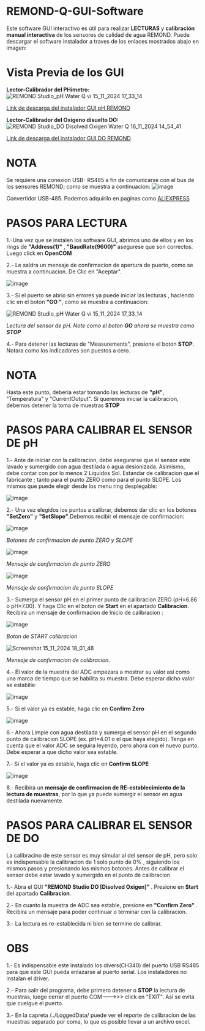 # REMOND-Q-GUI-Software
Este software GUI interactivo es útil para realizar <B>LECTURAS</B> y <B>calibración manual interactiva</B> de los sensores de calidad de agua REMOND. Puede descargar el software instalador a traves de los enlaces mostrados abajo en imagen: 

# Vista Previa de los GUI 

<B>Lector-Calibrador del PHimetro:</B>
![REMOND Studio_pH Water Q vi 15_11_2024 17_33_14](https://github.com/user-attachments/assets/ad49952f-c117-42a0-accf-4085f43bb1c5)

<A HREF="https://drive.google.com/file/d/16fVAK4XWTegzOCGfbD2lVhxzkK7gzxvU/view?usp=sharing">Link de descarga del instalador GUI pH REMOND</A>

<B>Lector-Calibrador del Oxigeno disuelto DO:</B>
![REMOND Studio_DO  Disolved Oxigen  Water Q 16_11_2024 14_54_41](https://github.com/user-attachments/assets/dcb304b5-d13f-4a44-a1ea-235f9b3a98e2)

<A HREF="https://drive.google.com/file/d/1QtvVFHdXkFR-369Bi7MPp8Gwwge2J2Pt/view?usp=sharing">Link de descarga del instalador GUI DO REMOND</A>

# NOTA
Se requiere una conexion USB- RS485 a fin de comunicarse con el bus de los sensores REMOND; como se muestra a continuacion:
![image](https://github.com/user-attachments/assets/eca27f5f-8e7b-4b43-8dde-be487a69ff47)

Convertidor USB-485. Podemos adquirilo en paginas como <A HREF="https://es.aliexpress.com/item/1005007334186563.html?src=google&pdp_npi=4%40dis%21PEN%216.55%214.20%21%21%21%21%21%40%2112000040634267926%21ppc%21%21%21&src=google&albch=shopping&acnt=708-803-3821&isdl=y&slnk=&plac=&mtctp=&albbt=Google_7_shopping&aff_platform=google&aff_short_key=UneMJZVf&gclsrc=aw.ds&&albagn=888888&&ds_e_adid=&ds_e_matchtype=&ds_e_device=c&ds_e_network=x&ds_e_product_group_id=&ds_e_product_id=es1005007334186563&ds_e_product_merchant_id=107671097&ds_e_product_country=PE&ds_e_product_language=es&ds_e_product_channel=online&ds_e_product_store_id=&ds_url_v=2&albcp=19373953645&albag=&isSmbAutoCall=false&needSmbHouyi=false&gad_source=1&gclid=Cj0KCQiAouG5BhDBARIsAOc08RQwFG47GjZah3Qh850c7dq9VEpjG932lM3P1clwjpyNrbK9o2Fo0v8aAt0-EALw_wcB">ALIEXPRESS</A>

# PASOS PARA LECTURA

1.-Una vez que se instalen los software GUI, abrimos uno de ellos y en los rings de <B>"Address(1)"</B> , <B>"BaudRate(9600)"</B> asegurese que son correctos.  Luego click en <B>OpenCOM</B>

2.- Le saldra un mensaje de confirmacion de apertura de puerto, como se muestra a continuacion. De Clic en "Aceptar".

![image](https://user-images.githubusercontent.com/106831539/177829231-4a656c36-74c6-4433-bcdb-5421465bd1d3.png)

3.- Si el puerto se abrio sin errores ya puede iniciar las lecturas , haciendo clic en el boton <B> "GO "</B>, como se muestra a continuacion:

![REMOND Studio_pH Water Q vi 15_11_2024 17_33_14](https://github.com/user-attachments/assets/cc8474f1-9c0a-4d79-a8e6-50e406a935bc)

<I>Lectura del sensor de pH. Note como el boton <B>GO</B> ahora se muestra como <B>STOP</B></I>

4.- Para detener las lecturas de "Measurements", presione el boton <B>STOP</B>. Notara como los indicadores son puestos a cero.

# NOTA
Hasta este punto, deberia estar tomando las lecturas de <B>"pH"</B>, "Temperatura" y "CurrentOutput". Si queremos iniciar la calibracion, 
debemos detener la toma de muestras <B>STOP</B>

# PASOS PARA CALIBRAR EL SENSOR DE pH

1.- Ante de iniciar con la calibracion, debe asegurarse que el sensor este lavado y sumergido con agua destilada o agua desionizada. Asimismo, debe contar con por lo menos 2 Liquidos Sol. Estandar de calibracion que el fabricante ; tanto para el punto ZERO como para el punto SLOPE. Los mismos que puede elegir desde los menu ring desplegable:

![image](https://github.com/user-attachments/assets/017a2680-af55-4401-be60-7b1f716de2cd)

2.- Una vez elegidos los puntos a calibrar, debemos dar clic en los botones <B>"SetZero"</B> y <B>"SetSlope"</B>.Debemos recibir el mensaje de confirmacion:

![image](https://github.com/user-attachments/assets/214b90f6-8249-4a39-8a99-952637489b05)

<I>Botones de confirmacion de punto ZERO y SLOPE</I>

![image](https://github.com/user-attachments/assets/76883ab2-8098-4923-af4e-9f2f4f1c2f18)

<I>Mensaje de confirmacion de punto ZERO</I>

![image](https://github.com/user-attachments/assets/af069053-daaa-4a00-bec5-237a2f31e45b)

<I>Mensaje de confirmacion de punto SLOPE</I>

3.- Sumerga el sensor pH en el primer punto de calibracion ZERO (pH=6.86 o pH=7.00). Y haga Clic en el boton de <B>Start</B> en el apartado <B>Calibracion</B>. Recibira un mensaje de confirmacion de Inicio de calibracion : 

![image](https://github.com/user-attachments/assets/6961a9bd-b95e-445a-b179-a9c654d87e7f)

<I>Boton de START calibracion</I>

![Screenshot 15_11_2024 18_01_48](https://github.com/user-attachments/assets/4949cca4-d4e1-4f51-a381-2e5c3f759eaf)

<I>Mensaje de confirmacion de calibracion.</I>

4.- El valor de la muestra del ADC empezara a mostrar su valor asi como una marca de tiempo que se habilita su muestra. Debe esperar dicho valor se estabilie:

![image](https://github.com/user-attachments/assets/d1a234bf-5b90-4d01-b610-1467c385705d)

5.- Si el valor ya es estable, haga clic en <B>Confirm Zero</B>

![image](https://github.com/user-attachments/assets/120c5a46-9ec5-4639-96b4-08b0948989de)

6.- Ahora Limpie con agua destilada y  sumerga el sensor pH en el segundo punto de calibracion SLOPE (ex. pH=4.01 o el que haya elegido). Tenga en cuenta que el valor ADC se seguira leyendo, pero ahora con el nuevo punto. Debe esperar a que dicho valor sea estable.

7.- Si el valor ya es estable, haga clic en <B>Confirm SLOPE</B>

![image](https://github.com/user-attachments/assets/53f34495-9d05-4ef2-8d81-8e1b557b88d8)

8.- Recibira un <B>mensaje de confirmacion de RE-establecimiento de la lectura de muestras</B>, por lo que ya puede sumergir el sensor en agua destilada nuevamente.

# PASOS PARA CALIBRAR EL SENSOR DE DO

La calibracino de este sensor es muy simular al del sensor de pH, pero solo es indispensable la calibracion de 1 solo punto de 0% , siguiendo los mismos pasos y presionando los mismos botones. Antes de calibrar el sensor debe estar lavado y sumergido en el punto de calibracion

1.- Abra el GUI <B>"REMOND Studio DO [Disolved Oxigen]" </B>. Presione en <B>Start</B> del apartado <B>Calibracion</B>.

2.- En cuanto la muestra de ADC sea estable, presione en <B>"Confirm Zero" </B>. Recibira un mensaje para poder continuar o terminar con la calibracion. 

3.- La lectura es re-establecida ni bien se termine de calibrar.

# OBS
1.- Es indispensable este instalado los divers(CH340) del puerto USB RS485 para que este GUI pueda enlazarse al puerto serial. Los instaladores no instalan el driver.

2.- Para salir del programa, debe primero detener o <B>STOP</B> la lectura de muestras, luego cerrar el puerto COM--->>> click en "EXIT". Asi se evita que cuelgue el puerto.

3.- En la capreta /../LoggedData/ puede ver el reporte de calibracion de las muestras separado por coma, lo que es posible llevar a un archivo excel.
